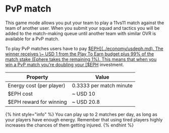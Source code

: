 # PvP match

This game mode allows you put your team to play a 11vs11 match against the team of another user. When you submit your squad and tactics you will be added to the match-making queue until another team with similar OVR is available for a PvP match.

To play PvP matches users have to pay [$EPH](../economy/usdeph.md). The winner receives \~ USD 1 from the Play To Earn budget plus 99% of the match stake (Ephere takes the remaining 1%). This means that when you win a PvP match you're doubling your [$EPH](../economy/usdeph.md) investment.

| Property                 | Value                   |
| ------------------------ | ----------------------- |
| Energy cost (per player) | 0.3333 per match minute |
| $EPH cost                | \~ USD 10               |
| $EPH reward for winning  | \~ USD 20.8             |

{% hint style="info" %}
You can play up to 2 matches per day, as long as your players have enough energy. Remember that using tired players highly increases the chances of them getting injured.
{% endhint %}
